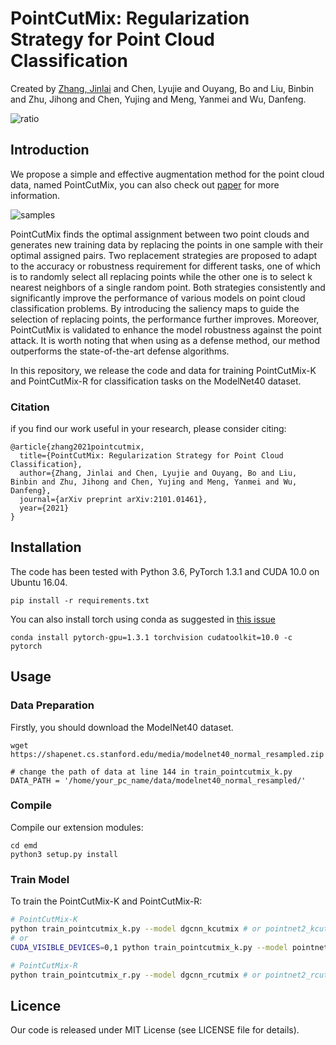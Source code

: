 # PointCutMix: Regularization Strategy for Point Cloud Classification
Created by [Zhang, Jinlai](https://github.com/cuge1995) and Chen, Lyujie and Ouyang, Bo and Liu, Binbin and Zhu, Jihong and Chen, Yujing and Meng, Yanmei and Wu, Danfeng.

![ratio](figs/ratio.png)
## Introduction

We propose a simple and effective augmentation method for the point cloud data, named PointCutMix, you can also check out [paper](https://arxiv.org/abs/2101.01461.pdf) for more information.

![samples](figs/samples.png)

PointCutMix finds the optimal assignment between two point clouds and generates new training data by replacing the points in one sample with their optimal assigned pairs. Two replacement strategies are proposed to adapt to the accuracy or robustness requirement for different tasks, one of which is to randomly select all replacing points while the other one is to select k nearest neighbors of a single random point. Both strategies consistently and significantly improve the performance of various models on point cloud classification problems. By introducing the saliency maps to guide the selection of replacing points, the performance further improves. Moreover, PointCutMix is validated to enhance the model robustness against the point attack. It is worth noting that when using as a defense method, our method outperforms the state-of-the-art defense algorithms.  

In this repository, we release the code and data for training PointCutMix-K and PointCutMix-R for classification tasks on the ModelNet40 dataset.

### Citation

if you find our work useful in your research, please consider citing:

```
@article{zhang2021pointcutmix,
  title={PointCutMix: Regularization Strategy for Point Cloud Classification},
  author={Zhang, Jinlai and Chen, Lyujie and Ouyang, Bo and Liu, Binbin and Zhu, Jihong and Chen, Yujing and Meng, Yanmei and Wu, Danfeng},
  journal={arXiv preprint arXiv:2101.01461},
  year={2021}
}
```

## Installation

The code has been tested with Python 3.6, PyTorch 1.3.1 and CUDA 10.0 on Ubuntu 16.04.

```
pip install -r requirements.txt
```
You can also install torch using conda as suggested in [this issue](https://github.com/cuge1995/PointCutMix/issues/3)
```
conda install pytorch-gpu=1.3.1 torchvision cudatoolkit=10.0 -c pytorch
```


## Usage

### Data Preparation

Firstly, you should download the ModelNet40 dataset. 

```
wget https://shapenet.cs.stanford.edu/media/modelnet40_normal_resampled.zip

# change the path of data at line 144 in train_pointcutmix_k.py
DATA_PATH = '/home/your_pc_name/data/modelnet40_normal_resampled/'

```

### Compile
Compile our extension modules:

```
cd emd
python3 setup.py install
```


### Train Model

To train the PointCutMix-K and PointCutMix-R:

```bash
# PointCutMix-K
python train_pointcutmix_k.py --model dgcnn_kcutmix # or pointnet2_kcutmix, pointnet_kcutmix, rscnn_kcutmix
# or
CUDA_VISIBLE_DEVICES=0,1 python train_pointcutmix_k.py --model pointnet2_kcutmix

# PointCutMix-R
python train_pointcutmix_r.py --model dgcnn_rcutmix # or pointnet2_rcutmix, pointnet_rcutmix, rscnn_rcutmix
```

## Licence

Our code is released under MIT License (see LICENSE file for details).
